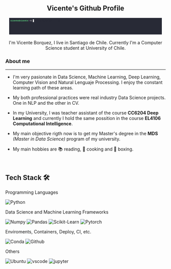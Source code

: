 <div align="center">
<h2> Vicente's Github Profile</h2>
</div>
<div align="center" width="50">
<img src="assets/welcome_g.gif" alt="Welcome!" width="480"/>
</div>

<div align="center">

I'm Vicente Borquez, I live in Santiago de Chile. Currently I'm a Computer Science student at University of Chile. 


</div>


### About me

---
- I'm very pasionate in Data Science, Machine Learning, Deep Learning, Computer Vision and Natural Lenguaje Processing. I enjoy the constant learning path of these areas.

- My both professional practices were real industry Data Science projects. One in NLP and the other in CV.

- In my University, I was teacher assistant of the course **CC6204 Deep Learning** and currently I hold the same possition in the course **EL4106 Computational Intelligence**.

- My main objective rigth now is to get my Master's degree in the **MDS** *(Master in Data Science)* program of my university.

- My main hobbies are 📚 reading, 🍳 cooking and 🥊 boxing.

</div>


<br>

## Tech Stack 🛠️

Programming Languages

![Python](https://img.shields.io/badge/Python-FFD43B?style=flat-square&logo=python&logoColor=blue)


Data Science and Machine Learning Frameworks

![Numpy](https://img.shields.io/badge/Numpy-777BB4?style=flat-square&logo=numpy&logoColor=white])
![Pandas](https://img.shields.io/badge/Pandas-2C2D72?style=flat-square&logo=pandas&logoColor=white])
![Scikit-Learn](https://img.shields.io/badge/scikit_learn-F7931E?style=flat-square&logo=scikit-learn&logoColor=white])
![Pytorch](https://img.shields.io/badge/PyTorch-EE4C2C?style=flat-square&logo=pytorch&logoColor=white])


Enviroments, Containers, Deploy, CI, etc.

![Conda](https://img.shields.io/badge/conda-342B029.svg?&style=flat-square&logo=anaconda&logoColor=white)
![Github](https://img.shields.io/badge/GitHub-100000?style=flat-square&logo=github&logoColor=white)



Others

![Ubuntu](https://img.shields.io/badge/Ubuntu-E95420?style=flat-square&logo=ubuntu&logoColor=white)
![vscode](https://img.shields.io/badge/VSCode-0078D4?style=flat-square&logo=visual%20studio%20code&logoColor=white)
![jupyter](https://img.shields.io/badge/Jupyter-F37626.svg?&style=flat-square&logo=Jupyter&logoColor=white)

